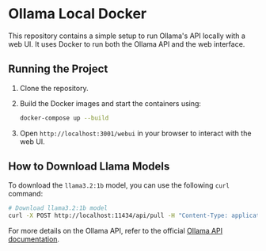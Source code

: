 
# Ollama Local Docker

This repository contains a simple setup to run Ollama's API locally with a web UI. It uses Docker to run both the Ollama API and the web interface.

## Running the Project

1. Clone the repository.
2. Build the Docker images and start the containers using:
   ```bash
   docker-compose up --build
   ```

3. Open `http://localhost:3001/webui` in your browser to interact with the web UI.

## How to Download Llama Models

To download the `llama3.2:1b` model, you can use the following `curl` command:

```bash
# Download llama3.2:1b model
curl -X POST http://localhost:11434/api/pull -H "Content-Type: application/json" -d '{"model": "llama3.2:1b"}'
```

For more details on the Ollama API, refer to the official [Ollama API documentation](https://ollama.com/docs/api).
